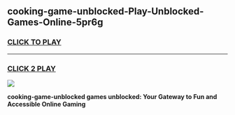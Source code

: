 
## cooking-game-unblocked-Play-Unblocked-Games-Online-5pr6g
<h3>
<a href="https://premium76.site?title=cooking-game-unblocked&ref=25A">CLICK TO PLAY</a></h3>
<hr>

<h3>
<a href="https://premium76.site?title=cooking-game-unblocked&ref=25A">CLICK 2 PLAY</a>
  
</h3>

<a href="https://premium76.site?title=cooking-game-unblocked&ref=25A"><img src="https://clearcache.store/games.png"></a>


**cooking-game-unblocked games unblocked: Your Gateway to Fun and Accessible Online Gaming**
